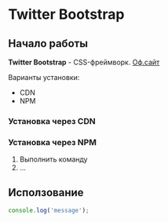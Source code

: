 # Twitter Bootstrap

## Начало работы
**Twitter Bootstrap** - CSS-фреймворк. [Оф.сайт](https://getbootstrap.com)

Варианты установки:
* CDN
* NPM

### Установка через CDN



### Установка через NPM

1. Выполнить команду
1. ...

## Исползование


```javascript
console.log('message');
```